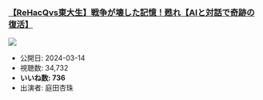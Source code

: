 ### [【ReHacQvs東大生】戦争が壊した記憶！甦れ【AIと対話で奇跡の復活】](https://www.youtube.com/watch?v=XBjt-VicRSM)
[![](https://img.youtube.com/vi/XBjt-VicRSM/sddefault.jpg)](https://www.youtube.com/watch?v=XBjt-VicRSM)
-   公開日: 2024-03-14
-   視聴数: 34,732
-   **いいね数: 736**
-   出演者: 庭田杏珠

